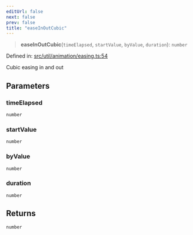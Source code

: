 ```yaml
---
editUrl: false
next: false
prev: false
title: "easeInOutCubic"
---
```


> **easeInOutCubic**(`timeElapsed`, `startValue`, `byValue`, `duration`): `number`

Defined in: [src/util/animation/easing.ts:54](https://github.com/fabricjs/fabric.js/blob/8748628df7e9de00ba77413bfc3ad9e9fe9d4f30/src/util/animation/easing.ts#L54)

Cubic easing in and out

## Parameters

### timeElapsed

`number`

### startValue

`number`

### byValue

`number`

### duration

`number`

## Returns

`number`
